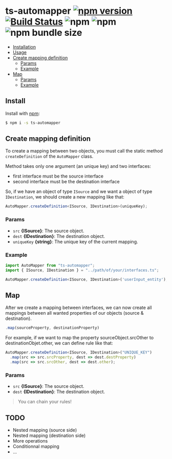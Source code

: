 # ts-automapper [![npm version](https://badge.fury.io/js/ts-automapper.svg)](https://www.npmjs.com/package/ts-automapper) [![Build Status](https://travis-ci.org/MADEiN83/ts-automapper.svg?branch=master)](https://travis-ci.org/MADEiN83/ts-automapper) ![npm](https://img.shields.io/npm/dm/ts-automapper) ![npm](https://img.shields.io/npm/dt/ts-automapper) ![npm bundle size](https://img.shields.io/bundlephobia/min/ts-automapper)

- [Installation](#installation)
- [Usage](#usage)
- [Create mapping definition](#create-mapping-definition)
  - [Params](#params)
  - [Example](#example)
- [Map](#map)
  - [Params](#params-1)
  - [Example](#example-1)

## Install

Install with [npm](https://www.npmjs.com/):

```bash
$ npm i -s ts-automapper
```

## Create mapping definition

To create a mapping between two objects, you must call the static method `createDefinition` of the `AutoMapper` class.

Method takes only one argument (an unique key) and two interfaces:

- first interface must be the source interface
- second interface must be the destination interface

So, if we have an object of type `ISource` and we want a object of type `IDestination`, we should create a new mapping like that:

```ts
AutoMapper.createDefinition<ISource, IDestination>(uniqueKey);
```

### Params

- `src` **{ISource}**: The source object.
- `dest` **{IDestination}**: The destination object.
- `uniqueKey` **{string}**: The unique key of the current mapping.

### Example

```ts
import AutoMapper from "ts-automapper";
import { ISource, IDestination } = "../path/of/your/interfaces.ts";

AutoMapper.createDefinition<ISource, IDestination>('userInput_entity');
```

## Map

After we create a mapping between interfaces, we can now create all mappings between all wanted properties of our objects (source & destination).

```ts
.map(sourceProperty, destinationProperty)
```

For example, if we want to map the property sourceObject.srcOther to destinationObjet.other, we can define rule like that:

```ts
AutoMapper.createDefinition<ISource, IDestination>("UNIQUE_KEY")
  .map(src => src.srcProperty, dest => dest.destProperty)
  .map(src => src.srcOther, dest => dest.other);
```

### Params

- `src` **{ISource}**: The source object.
- `dest` **{IDestination}**: The destination object.

> You can chain your rules!

## TODO

- Nested mapping (source side)
- Nested mapping (destination side)
- More operations
- Conditionnal mapping
- ...
